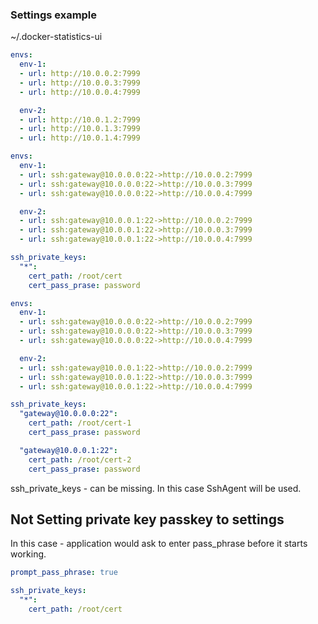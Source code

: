 

### Settings example


~/.docker-statistics-ui



```yaml
envs:
  env-1:
  - url: http://10.0.0.2:7999
  - url: http://10.0.0.3:7999
  - url: http://10.0.0.4:7999

  env-2:
  - url: http://10.0.1.2:7999
  - url: http://10.0.1.3:7999
  - url: http://10.0.1.4:7999
```


```yaml
envs:
  env-1:
  - url: ssh:gateway@10.0.0.0:22->http://10.0.0.2:7999
  - url: ssh:gateway@10.0.0.0:22->http://10.0.0.3:7999
  - url: ssh:gateway@10.0.0.0:22->http://10.0.0.4:7999

  env-2:
  - url: ssh:gateway@10.0.0.1:22->http://10.0.0.2:7999
  - url: ssh:gateway@10.0.0.1:22->http://10.0.0.3:7999
  - url: ssh:gateway@10.0.0.1:22->http://10.0.0.4:7999

ssh_private_keys:
  "*":
    cert_path: /root/cert
    cert_pass_prase: password
```


```yaml
envs:
  env-1:
  - url: ssh:gateway@10.0.0.0:22->http://10.0.0.2:7999
  - url: ssh:gateway@10.0.0.0:22->http://10.0.0.3:7999
  - url: ssh:gateway@10.0.0.0:22->http://10.0.0.4:7999

  env-2:
  - url: ssh:gateway@10.0.0.1:22->http://10.0.0.2:7999
  - url: ssh:gateway@10.0.0.1:22->http://10.0.0.3:7999
  - url: ssh:gateway@10.0.0.1:22->http://10.0.0.4:7999

ssh_private_keys:
  "gateway@10.0.0.0:22":
    cert_path: /root/cert-1
    cert_pass_prase: password

  "gateway@10.0.0.1:22":
    cert_path: /root/cert-2
    cert_pass_prase: password
```

ssh_private_keys - can be missing. In this case SshAgent will be used.


## Not Setting private key passkey to settings

In this case - application would ask to enter pass_phrase before it starts working.
```yaml
prompt_pass_phrase: true

ssh_private_keys:
  "*":
    cert_path: /root/cert
```
